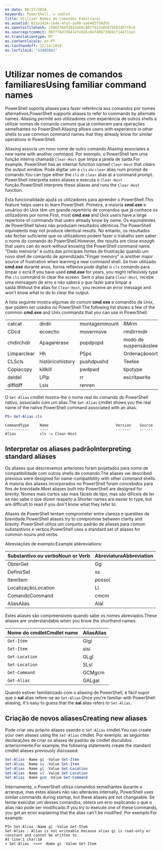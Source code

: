 ```yaml
---
ms.date: 08/27/2018
keywords: PowerShell, o cmdlet
title: Utilizar Nomes de Comandos Familiares
ms.assetid: 021e2424-c64e-4fa5-aa98-aa6405758d5d
ms.openlocfilehash: c5665f64fd832eb9c807f413a8e879f63db7f8c6
ms.sourcegitcommit: 00ff76d7d9414fe585c04740b739b9cf14d711e1
ms.translationtype: MT
ms.contentlocale: pt-PT
ms.lasthandoff: 12/14/2018
ms.locfileid: "53405602"
---
```

# <a name="using-familiar-command-names"></a><span data-ttu-id="c942e-103">Utilizar nomes de comandos familiares</span><span class="sxs-lookup"><span data-stu-id="c942e-103">Using familiar command names</span></span>

<span data-ttu-id="c942e-104">PowerShell suporta aliases para fazer referência aos comandos por nomes alternativos.</span><span class="sxs-lookup"><span data-stu-id="c942e-104">PowerShell supports aliases to refer to commands by alternate names.</span></span> <span data-ttu-id="c942e-105">Aliasing permite aos utilizadores com experiência de outros shells a utilizar nomes de comando comuns que já conhecem para operações semelhantes no PowerShell.</span><span class="sxs-lookup"><span data-stu-id="c942e-105">Aliasing allows users with experience in other shells to use common command names that they already know for similar operations in PowerShell.</span></span>

<span data-ttu-id="c942e-106">Aliasing associa um novo nome de outro comando.</span><span class="sxs-lookup"><span data-stu-id="c942e-106">Aliasing associates a new name with another command.</span></span> <span data-ttu-id="c942e-107">Por exemplo, o PowerShell tem uma função interna chamada `Clear-Host` que limpa a janela de saída.</span><span class="sxs-lookup"><span data-stu-id="c942e-107">For example, PowerShell has an internal function named `Clear-Host` that clears the output window.</span></span> <span data-ttu-id="c942e-108">Pode digitar um a `cls` ou `clear` alias num prompt de comando.</span><span class="sxs-lookup"><span data-stu-id="c942e-108">You can type either the `cls` or `clear` alias at a command prompt.</span></span> <span data-ttu-id="c942e-109">PowerShell interpreta estes aliases e executa o `Clear-Host` função.</span><span class="sxs-lookup"><span data-stu-id="c942e-109">PowerShell interprets these aliases and runs the `Clear-Host` function.</span></span>

<span data-ttu-id="c942e-110">Esta funcionalidade ajuda os utilizadores para aprender o PowerShell.</span><span class="sxs-lookup"><span data-stu-id="c942e-110">This feature helps users to learn PowerShell.</span></span> <span data-ttu-id="c942e-111">Primeira, a maioria **cmd.exe** e usuários do Unix têm um grande repertório de comandos que já conhece os utilizadores por nome.</span><span class="sxs-lookup"><span data-stu-id="c942e-111">First, most **cmd.exe** and Unix users have a large repertoire of commands that users already know by name.</span></span> <span data-ttu-id="c942e-112">Os equivalentes de PowerShell talvez não produzam resultados idênticos.</span><span class="sxs-lookup"><span data-stu-id="c942e-112">The PowerShell equivalents may not produce identical results.</span></span> <span data-ttu-id="c942e-113">No entanto, os resultados são fechar suficiente que os utilizadores podem fazer o trabalho sem saber o nome do comando do PowerShell.</span><span class="sxs-lookup"><span data-stu-id="c942e-113">However, the results are close enough that users can do work without knowing the PowerShell command name.</span></span> <span data-ttu-id="c942e-114">"Dedo memória" é outra das principais fontes de frustração quando um novo shell de comando de aprendizado.</span><span class="sxs-lookup"><span data-stu-id="c942e-114">"Finger memory" is another major source of frustration when learning a new command shell.</span></span> <span data-ttu-id="c942e-115">Se tiver utilizado **cmd.exe** durante anos, forma reflexiva pode digitar o `cls` comando para limpar o ecrã.</span><span class="sxs-lookup"><span data-stu-id="c942e-115">If you have used **cmd.exe** for years, you might reflexively type the `cls` command to clear the screen.</span></span> <span data-ttu-id="c942e-116">Sem o alias para `Clear-Host`, recebe uma mensagem de erro e não saberá o que fazer para limpar a saída.</span><span class="sxs-lookup"><span data-stu-id="c942e-116">Without the alias for `Clear-Host`, you receive an error message and won't know what to do to clear the output.</span></span>

<span data-ttu-id="c942e-117">A lista seguinte mostra algumas do comum **cmd.exe** e comandos de Unix, que podem ser usados no PowerShell:</span><span class="sxs-lookup"><span data-stu-id="c942e-117">The following list shows a few of the common **cmd.exe** and Unix commands that you can use in PowerShell:</span></span>

|||||
|-|-|-|-|
|<span data-ttu-id="c942e-118">cat</span><span class="sxs-lookup"><span data-stu-id="c942e-118">cat</span></span>|<span data-ttu-id="c942e-119">dir</span><span class="sxs-lookup"><span data-stu-id="c942e-119">dir</span></span>|<span data-ttu-id="c942e-120">montagem</span><span class="sxs-lookup"><span data-stu-id="c942e-120">mount</span></span>|<span data-ttu-id="c942e-121">RM</span><span class="sxs-lookup"><span data-stu-id="c942e-121">rm</span></span>|
|<span data-ttu-id="c942e-122">CD</span><span class="sxs-lookup"><span data-stu-id="c942e-122">cd</span></span>|<span data-ttu-id="c942e-123">eco</span><span class="sxs-lookup"><span data-stu-id="c942e-123">echo</span></span>|<span data-ttu-id="c942e-124">mover</span><span class="sxs-lookup"><span data-stu-id="c942e-124">move</span></span>|<span data-ttu-id="c942e-125">rmdir</span><span class="sxs-lookup"><span data-stu-id="c942e-125">rmdir</span></span>|
|<span data-ttu-id="c942e-126">chdir</span><span class="sxs-lookup"><span data-stu-id="c942e-126">chdir</span></span>|<span data-ttu-id="c942e-127">Apagar</span><span class="sxs-lookup"><span data-stu-id="c942e-127">erase</span></span>|<span data-ttu-id="c942e-128">popd</span><span class="sxs-lookup"><span data-stu-id="c942e-128">popd</span></span>|<span data-ttu-id="c942e-129">modo de suspensão</span><span class="sxs-lookup"><span data-stu-id="c942e-129">sleep</span></span>|
|<span data-ttu-id="c942e-130">Limpar</span><span class="sxs-lookup"><span data-stu-id="c942e-130">clear</span></span>|<span data-ttu-id="c942e-131">H</span><span class="sxs-lookup"><span data-stu-id="c942e-131">h</span></span>|<span data-ttu-id="c942e-132">PS</span><span class="sxs-lookup"><span data-stu-id="c942e-132">ps</span></span>|<span data-ttu-id="c942e-133">Ordenação</span><span class="sxs-lookup"><span data-stu-id="c942e-133">sort</span></span>|
|<span data-ttu-id="c942e-134">CLS</span><span class="sxs-lookup"><span data-stu-id="c942e-134">cls</span></span>|<span data-ttu-id="c942e-135">histórico</span><span class="sxs-lookup"><span data-stu-id="c942e-135">history</span></span>|<span data-ttu-id="c942e-136">pushd</span><span class="sxs-lookup"><span data-stu-id="c942e-136">pushd</span></span>|<span data-ttu-id="c942e-137">Tee</span><span class="sxs-lookup"><span data-stu-id="c942e-137">tee</span></span>|
|<span data-ttu-id="c942e-138">Cópia</span><span class="sxs-lookup"><span data-stu-id="c942e-138">copy</span></span>|<span data-ttu-id="c942e-139">kill</span><span class="sxs-lookup"><span data-stu-id="c942e-139">kill</span></span>|<span data-ttu-id="c942e-140">pwd</span><span class="sxs-lookup"><span data-stu-id="c942e-140">pwd</span></span>|<span data-ttu-id="c942e-141">tipo</span><span class="sxs-lookup"><span data-stu-id="c942e-141">type</span></span>|
|<span data-ttu-id="c942e-142">del</span><span class="sxs-lookup"><span data-stu-id="c942e-142">del</span></span>|<span data-ttu-id="c942e-143">LP</span><span class="sxs-lookup"><span data-stu-id="c942e-143">lp</span></span>|<span data-ttu-id="c942e-144">r</span><span class="sxs-lookup"><span data-stu-id="c942e-144">r</span></span>|<span data-ttu-id="c942e-145">escrita</span><span class="sxs-lookup"><span data-stu-id="c942e-145">write</span></span>|
|<span data-ttu-id="c942e-146">diff</span><span class="sxs-lookup"><span data-stu-id="c942e-146">diff</span></span>|<span data-ttu-id="c942e-147">Ls</span><span class="sxs-lookup"><span data-stu-id="c942e-147">ls</span></span>|<span data-ttu-id="c942e-148">ren</span><span class="sxs-lookup"><span data-stu-id="c942e-148">ren</span></span>||

<span data-ttu-id="c942e-149">O `Get-Alias` cmdlet mostra-lhe o nome real do comando do PowerShell nativo, associado com um alias.</span><span class="sxs-lookup"><span data-stu-id="c942e-149">The `Get-Alias` cmdlet shows you the real name of the native PowerShell command associated with an alias.</span></span>

```powershell
PS> Get-Alias cls
```

```Output
CommandType     Name                               Version    Source
-----------     ----                               -------    ------
Alias           cls -> Clear-Host
```

## <a name="interpreting-standard-aliases"></a><span data-ttu-id="c942e-150">Interpretar os aliases padrão</span><span class="sxs-lookup"><span data-stu-id="c942e-150">Interpreting standard aliases</span></span>

<span data-ttu-id="c942e-151">Os aliases que descrevemos anteriores foram projetados para nome de compatibilidade com outros shells de comando.</span><span class="sxs-lookup"><span data-stu-id="c942e-151">The aliases we described previous were designed for name-compatibility with other command shells.</span></span>
<span data-ttu-id="c942e-152">A maioria dos aliases incorporados no PowerShell foram concebidos para fins de brevidade.</span><span class="sxs-lookup"><span data-stu-id="c942e-152">Most aliases built into PowerShell are designed for brevity.</span></span> <span data-ttu-id="c942e-153">Nomes mais curtos são mais fáceis de tipo, mas são difíceis de ler se não sabe o que dizem respeito a.</span><span class="sxs-lookup"><span data-stu-id="c942e-153">Shorter names are easier to type, but are difficult to read if you don't know what they refer to.</span></span>

<span data-ttu-id="c942e-154">Aliases de PowerShell tentam comprometer entre clareza e questões de brevidade.</span><span class="sxs-lookup"><span data-stu-id="c942e-154">PowerShell aliases try to compromise between clarity and brevity.</span></span> <span data-ttu-id="c942e-155">PowerShell utiliza um conjunto padrão de aliases para comum substantivos e verbos.</span><span class="sxs-lookup"><span data-stu-id="c942e-155">PowerShell uses a standard set of aliases for common nouns and verbs.</span></span>

<span data-ttu-id="c942e-156">Abreviações de exemplo:</span><span class="sxs-lookup"><span data-stu-id="c942e-156">Example abbreviations:</span></span>

| <span data-ttu-id="c942e-157">Substantivo ou verbo</span><span class="sxs-lookup"><span data-stu-id="c942e-157">Noun or Verb</span></span> | <span data-ttu-id="c942e-158">Abreviatura</span><span class="sxs-lookup"><span data-stu-id="c942e-158">Abbreviation</span></span> |
|--------------|--------------|
| <span data-ttu-id="c942e-159">Obter</span><span class="sxs-lookup"><span data-stu-id="c942e-159">Get</span></span>          | <span data-ttu-id="c942e-160">G</span><span class="sxs-lookup"><span data-stu-id="c942e-160">g</span></span>            |
| <span data-ttu-id="c942e-161">Definir</span><span class="sxs-lookup"><span data-stu-id="c942e-161">Set</span></span>          | <span data-ttu-id="c942e-162">s</span><span class="sxs-lookup"><span data-stu-id="c942e-162">s</span></span>            |
| <span data-ttu-id="c942e-163">Item</span><span class="sxs-lookup"><span data-stu-id="c942e-163">Item</span></span>         | <span data-ttu-id="c942e-164">posso</span><span class="sxs-lookup"><span data-stu-id="c942e-164">i</span></span>            |
| <span data-ttu-id="c942e-165">Localização</span><span class="sxs-lookup"><span data-stu-id="c942e-165">Location</span></span>     | <span data-ttu-id="c942e-166">L</span><span class="sxs-lookup"><span data-stu-id="c942e-166">l</span></span>            |
| <span data-ttu-id="c942e-167">Comando</span><span class="sxs-lookup"><span data-stu-id="c942e-167">Command</span></span>      | <span data-ttu-id="c942e-168">cm</span><span class="sxs-lookup"><span data-stu-id="c942e-168">cm</span></span>           |
| <span data-ttu-id="c942e-169">Alias</span><span class="sxs-lookup"><span data-stu-id="c942e-169">Alias</span></span>        | <span data-ttu-id="c942e-170">Al</span><span class="sxs-lookup"><span data-stu-id="c942e-170">al</span></span>           |

<span data-ttu-id="c942e-171">Estes aliases são compreensíveis quando sabe os nomes abreviados.</span><span class="sxs-lookup"><span data-stu-id="c942e-171">These aliases are understandable when you know the shorthand names.</span></span>

| <span data-ttu-id="c942e-172">Nome do cmdlet</span><span class="sxs-lookup"><span data-stu-id="c942e-172">Cmdlet name</span></span>    | <span data-ttu-id="c942e-173">Alias</span><span class="sxs-lookup"><span data-stu-id="c942e-173">Alias</span></span> |
|----------------|-------|
| `Get-Item `    | <span data-ttu-id="c942e-174">GI</span><span class="sxs-lookup"><span data-stu-id="c942e-174">gi</span></span>    |
| `Set-Item`     | <span data-ttu-id="c942e-175">si</span><span class="sxs-lookup"><span data-stu-id="c942e-175">si</span></span>    |
| `Get-Location` | <span data-ttu-id="c942e-176">GL</span><span class="sxs-lookup"><span data-stu-id="c942e-176">gl</span></span>    |
| `Set-Location` | <span data-ttu-id="c942e-177">SL</span><span class="sxs-lookup"><span data-stu-id="c942e-177">sl</span></span>    |
| `Get-Command`  | <span data-ttu-id="c942e-178">GCM</span><span class="sxs-lookup"><span data-stu-id="c942e-178">gcm</span></span>   |
| `Get-Alias`    | <span data-ttu-id="c942e-179">GAL</span><span class="sxs-lookup"><span data-stu-id="c942e-179">gal</span></span>   |

<span data-ttu-id="c942e-180">Quando estiver familiarizado com o aliasing de PowerShell, é fácil supor que o **sal** alias refere-se ao `Set-Alias`.</span><span class="sxs-lookup"><span data-stu-id="c942e-180">Once you're familiar with PowerShell aliasing, it's easy to guess that the **sal** alias refers to `Set-Alias`.</span></span>

## <a name="creating-new-aliases"></a><span data-ttu-id="c942e-181">Criação de novos aliases</span><span class="sxs-lookup"><span data-stu-id="c942e-181">Creating new aliases</span></span>

<span data-ttu-id="c942e-182">Pode criar seu próprio aliases usando o `Set-Alias` cmdlet.</span><span class="sxs-lookup"><span data-stu-id="c942e-182">You can create your own aliases using the `Set-Alias` cmdlet.</span></span> <span data-ttu-id="c942e-183">Por exemplo, as seguintes declarações de criar os aliases de padrão de cmdlet discutidos anteriormente:</span><span class="sxs-lookup"><span data-stu-id="c942e-183">For example, the following statements create the standard cmdlet aliases previously discussed:</span></span>

```powershell
Set-Alias -Name gi -Value Get-Item
Set-Alias -Name si -Value Set-Item
Set-Alias -Name gl -Value Get-Location
Set-Alias -Name sl -Value Set-Location
Set-Alias -Name gcm -Value Get-Command
```

<span data-ttu-id="c942e-184">Internamente, o PowerShell utiliza comandos semelhantes durante o arranque, mas estes aliases não são alteráveis.</span><span class="sxs-lookup"><span data-stu-id="c942e-184">Internally, PowerShell uses similar commands during startup, but these aliases are not changeable.</span></span>
<span data-ttu-id="c942e-185">Se tentar executar um desses comandos, obterá um erro explicando o que o alias não pode ser modificado.</span><span class="sxs-lookup"><span data-stu-id="c942e-185">If you try to execute one of these commands, you get an error explaining that the alias can't be modified.</span></span> <span data-ttu-id="c942e-186">Por exemplo:</span><span class="sxs-lookup"><span data-stu-id="c942e-186">For example:</span></span>

```
PS> Set-Alias -Name gi -Value Get-Item
Set-Alias : Alias is not writeable because alias gi is read-only or constant and cannot be written to.
At line:1 char:10
+ Set-Alias  <<<< -Name gi -Value Get-Item
```